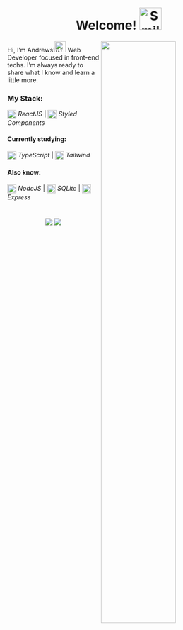 <h1 align="center">Welcome! <img src="https://user-images.githubusercontent.com/86017907/179375356-1097f8a7-8007-4d1a-80d9-c2a5f439e522.gif" width="50" alt="Smiling face emoji"/></h1>

<img src="https://cdnb.artstation.com/p/assets/images/images/036/125/405/original/igor-freitas-mesa.gif?1616779562" width="58%" align="right"/>

Hi, I’m Andrews!<img src="https://user-images.githubusercontent.com/86017907/179375279-cffcf0ca-648a-4095-b9f4-df433afb188c.gif" width="25" alt="Waving Hand"/> Web Developer focused in front-end techs. I’m always ready to share what I know and learn a little more.

### My Stack:
   <img src="https://skillicons.dev/icons?i=react" align="center" width="20"/> *ReactJS*  | <img src="https://skillicons.dev/icons?i=styledcomponents" align="center" width="20"/> *Styled Components*

  #### Currently studying:
<img src="https://skillicons.dev/icons?i=typescript" align="center" width="20"/> *TypeScript* | <img src="https://skillicons.dev/icons?i=tailwind" align="center" width="20"/> *Tailwind*
  
  #### Also know:
   <img src="https://skillicons.dev/icons?i=nodejs" align="center" width="20"/> *NodeJS* | <img src="https://skillicons.dev/icons?i=sqlite" align="center" width="20"/> *SQLite*  | <img src="https://skillicons.dev/icons?i=express" align="center" width="20"/> *Express* 
     
# 
<p align="center"> <a href="mailto:andrewscarvalho2001@gmail.com"><img src="https://img.shields.io/badge/Gmail-D14836?style=for-the-badge&logo=gmail&logoColor=white"/> </a>
<a href="https://www.linkedin.com/in/andrewsitiel" target="_blank"><img src="https://img.shields.io/badge/LinkedIn-0077B5?style=for-the-badge&logo=linkedin&logoColor=white"/></a> </p>
